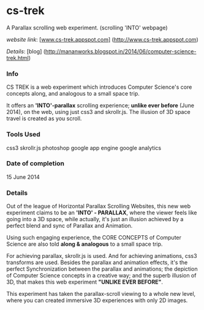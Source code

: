 # cs-trek
A Parallax scrolling web experiment. (scrolling 'INTO' webpage)

*website link*: [www.cs-trek.appspot.com] (http://www.cs-trek.appspot.com)

*Details*: [blog] (http://mananworks.blogspot.in/2014/06/computer-science-trek.html)

### Info

CS TREK is a web experiment which introduces Computer Science's core concepts along, and analogous to a small space trip.

It offers an **'INTO'-parallax** scrolling experience; **unlike ever before** (June 2014), on the web, using just css3 and skrollr.js. The illusion of 3D space travel is created as you scroll.

### Tools Used

css3
skrollr.js
photoshop
google app engine
google analytics

### Date of completion

15 June 2014


### Details

Out of the league of Horizontal Parallax Scrolling Websites, this new web experiment claims to be an **'INTO' - PARALLAX**, where the viewer feels like going into a 3D space, while actually, it's just an illusion achieved by a perfect blend and sync of Parallax and Animation.

Using such engaging experience, the CORE CONCEPTS of Computer Science are also told **along & analogous** to a small space trip.

For achieving parallax, skrollr.js is used. And for achieving animations, css3 transforms are used.
Besides the parallax and animation effects, it's the perfect Synchronization between the parallax and animations; the depiction of Computer Science concepts in a creative way; and the superb illusion of 3D, that makes this web experiment **"UNLIKE EVER BEFORE"**.

This experiment has taken the parallax-scroll viewing to a whole new level, where you can created immersive 3D experiences with only 2D images.


